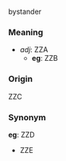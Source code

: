 bystander
### Meaning
+ _adj_: ZZA
	+ __eg__: ZZB

### Origin

ZZC

### Synonym

__eg__: ZZD

+ ZZE


